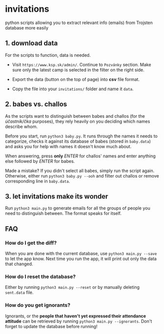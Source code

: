 # invitations
python scripts allowing you to extract relevant info (emails) from Trojsten database more easily

## 1. download data
For the scripts to function, data is needed.

*  Visit `https://www.ksp.sk/admin/`. Continue to `Pozvánky` section. Make sure
only the latest camp is selected in the filter on the right side.

* Export the data (button on the top of page) into **csv** file format.

* Copy the file into your `invitations/` folder and name it `data`.

## 2. babes vs. challos
As the scripts want to distinguish between babes and challos (for the *účastník/čka*
purposes), they rely heavily on you deciding which names describe whom.

Before you start, run `python3 baby.py`. It runs through the names it needs to
categorize, checks it against its database of babes (stored in `baby.data`)
and asks you for help with names it doesn't know much about.

When answering, press **only** *ENTER* for challos' names and enter anything
else followed by *ENTER* for babes.

Made a mistake? If you didn't select all babes, simply run the script again.
Otherwise, either run `python3 baby.py --ooh` and filter out challos or
remove corresponding line in `baby.data`.

## 3. let invitations make its wonder

Run `python3 main.py` to generate emails for all the groups of people
you need to distinguish between. The format speaks for itself.

## FAQ

### How do I get the diff?

When you are done with the current database, use `python3 main.py --save` to
let the app know. Next time you run the app, it will print out only the data
that changed.

### How do I reset the database?

Either by running `python3 main.py --reset` or by manually deleting `sent.data` file.

### How do you get ignorants?

Ignorants, or the **people that haven't yet expressed their attendance attitude**
can be retrieved by running `python3 main.py --ignorants`. Don't forget to
update the database before running!
